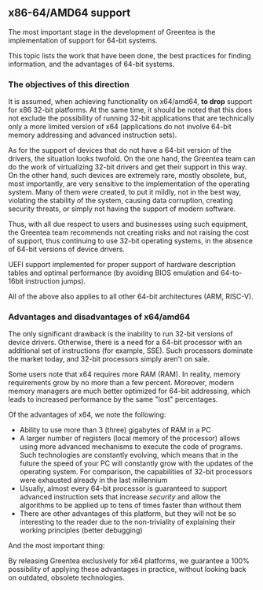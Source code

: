 ## x86-64/AMD64 support

The most important stage in the development of Greentea is the implementation of support for 64-bit systems.

This topic lists the work that have been done, the best practices for finding information, and the advantages of 64-bit systems.

### The objectives of this direction

It is assumed, when achieving functionality on x64/amd64, **to drop** support for x86 32-bit platforms.
At the same time, it should be noted that this does not exclude the possibility of running 32-bit applications that are technically only a more limited version of x64 (applications do not involve 64-bit memory addressing and advanced instruction sets).

As for the support of devices that do not have a 64-bit version of the drivers, the situation looks twofold. On the one hand, the Greentea team can do the work of virtualizing 32-bit drivers and get their support in this way. On the other hand, such devices are extremely rare, mostly obsolete, but, most importantly, are very sensitive to the implementation of the operating system. Many of them were created, to put it mildly, not in the best way, violating the stability of the system, causing data corruption, creating security threats, or simply not having the support of modern software.

Thus, with all due respect to users and businesses using such equipment, the Greentea team recommends not creating risks and not raising the cost of support, thus continuing to use 32-bit operating systems, in the absence of 64-bit versions of device drivers.

UEFI support implemented for proper support of hardware description tables and optimal performance (by avoiding BIOS emulation and 64-to-16bit instruction jumps).

All of the above also applies to all other 64-bit architectures (ARM, RISC-V).

### Advantages and disadvantages of x64/amd64

The only significant drawback is the inability to run 32-bit versions of device drivers.
Otherwise, there is a need for a 64-bit processor with an additional set of instructions (for example, SSE).
Such processors dominate the market today, and 32-bit processors simply aren't on sale.

Some users note that x64 requires more RAM (RAM). In reality, memory requirements grow by no more than a few percent.
Moreover, modern memory managers are much better optimized for 64-bit addressing, which leads to increased performance by the same "lost" percentages.

Of the advantages of x64, we note the following:

* Ability to use more than 3 (three) gigabytes of RAM in a PC
* A larger number of registers (local memory of the processor) allows using more advanced mechanisms to execute the code of programs. Such technologies are constantly evolving, which means that in the future the speed of your PC will constantly grow with the updates of the operating system. For comparison, the capabilities of 32-bit processors were exhausted already in the last millennium
* Usually, almost every 64-bit processor is guaranteed to support advanced instruction sets that increase *security* and allow the algorithms to be applied up to tens of times faster than without them
* There are other advantages of this platform, but they will not be so interesting to the reader due to the non-triviality of explaining their working principles (better debugging)

And the most important thing:

By releasing Greentea exclusively for x64 platforms, we guarantee a 100% possibility of applying these advantages in practice, without looking back on outdated, obsolete technologies.

